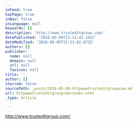 ```yaml
---
inFeed: true
hasPage: true
inNav: false
inLanguage: null
keywords: []
description: 'http://www.trusteditgroup.com/'
datePublished: '2016-05-09T21:11:42.242Z'
dateModified: '2016-05-09T21:11:02.873Z'
authors: []
publisher:
  name: null
  domain: null
  url: null
  favicon: null
title: ''
author: []
starred: false
sourcePath: _posts/2016-05-09-httpwwwtrusteditgroupcom.md
url: httpwwwtrusteditgroupcom/index.html
_type: Article

---
```

http://www.trusteditgroup.com/